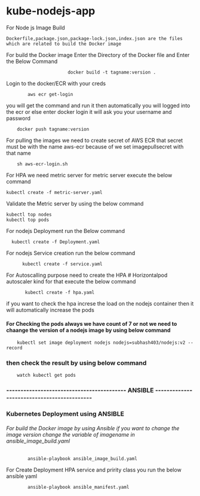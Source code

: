 #  kube-nodejs-app

 For Node js Image Build 

    Dockerfile,package.json,package-lock.json,index.json are the files which are related to build the Docker image

 For build the Docker image Enter the Directory of the Docker file and Enter the Below Command

                           docker build -t tagname:version .


Login to the docker/ECR with your creds

			aws ecr get-login

you will get the command and run it then automatically you will logged into the ecr
or else enter docker login it will ask you your username and password 

		docker push tagname:version

 For pulling the images we need to create secret of AWS ECR that secret must be with the name aws-ecr because of we set imagepullsecret with that name

        sh aws-ecr-login.sh

For HPA we need  metric server for metric server execute the below command 

	kubectl create -f metric-server.yaml

 Validate the Metric server by using the below command 

	kubectl top nodes
	kubectl top pods 


 For nodejs Deployment run the Below command 

      kubectl create -f Deployment.yaml 

For nodejs Service creation run the below command

          kubectl create -f service.yaml

For Autoscalling purpose need to create the HPA # Horizontalpod autoscaler kind for that execute the below command 

           kubectl create -f hpa.yaml

if you want to check the hpa increse the load on the nodejs container then it will automatically increase the pods 


#### For Checking the pods always we have count of 7 or not we need to chaange the version of a nodejs image by using below command 

		kubectl set image deployment nodejs nodejs=subhash403/nodejs:v2 --record

### then check the result by using below command 

		watch kubectl get pods 

###  ------------------------------------------  ANSIBLE -------------------------------------------

### Kubernetes Deployment using  ANSIBLE 


###### For build the Docker image by using Ansible if you want to change the image version change the variable of imagename in ansible_image_build.yaml

			ansible-playbook ansible_image_build.yaml


For Create Deployment HPA service and pririty class you run the below ansible yaml

			ansible-playbook ansible_manifest.yaml



